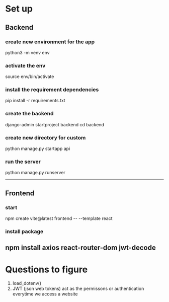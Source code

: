 # Set up
## Backend

### create new environment for the app
python3 -m venv env 

### activate the env
source env/bin/activate

### install the requirement dependencies
pip install -r requirements.txt

### create the backend
django-admin startproject backend
cd backend

### create new directory for custom
python manage.py startapp api

### run the server
python manage.py runserver

----------------

## Frontend

### start
npm create vite@latest frontend -- --template react

### install package
npm install axios react-router-dom jwt-decode
---------------

# Questions to figure
1. load_dotenv()
2. JWT (json web tokens)
    act as the permissons or authentication everytime we access a website
